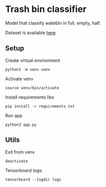 # Trash bin classifier

Model that classify watebin in full, empty, half.

Dataset is available [here](https://drive.google.com/drive/folders/1LmN-fXWZ8UpRkLeMjbootN46V9AHaE4x?usp=sharing)

## Setup

Create virtual environment

`python3 -m venv venv`

Activate venv

`source venv/bin/activate`

Install requirements libs

`pip install -r requirements.txt`

Run app

`python3 app.py`

## Utils

Exit from venv

`deactivate`

Tensorboard logs:

`tensorboard --logdir logs`
